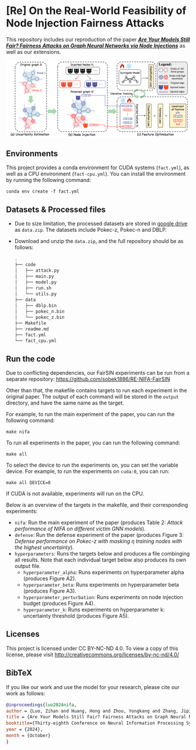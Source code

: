 # [Re] On the Real-World Feasibility of Node Injection Fairness Attacks

[//]: # (todo: add the link to our paper)

This repository includes our reproduction of the paper [***Are Your Models Still Fair? Fairness Attacks on Graph Neural Networks via Node Injections***](https://arxiv.org/abs/2406.03052) as well as our extensions.

<img src="https://github.com/CGCL-codes/NIFA/blob/main/framework.png" alt="Framework of NIFA">

## Environments

[//]: # (todo: change name from fact.yml)
This project provides a conda environment for CUDA systems (`fact.yml`), as well as a 
CPU environment (`fact-cpu.yml`).
You can install the environment by running the following command:

```
conda env create -f fact.yml
```

## Datasets & Processed files

[//]: # (todo: data in zenodo)
- Due to size limitation, the processed datasets are stored in  [google drive](https://drive.google.com/file/d/1WJYj8K3_H3GmJg-RZeRsJ8Z64gt3qCnq/view?usp=drive_link) as `data.zip`. The datasets include Pokec-z, Pokec-n and DBLP. 

- Download and unzip the `data.zip`, and the full repository should be as follows:

  ```
  .
  ├── code
  │   ├── attack.py
  │   ├── main.py
  │   ├── model.py
  │   ├── run.sh
  │   └── utils.py
  ├── data
  │   ├── dblp.bin
  │   ├── pokec_n.bin
  │   └── pokec_z.bin
  ├── Makefile
  ├── readme.md
  ├── fact.yml
  └── fact_cpu.yml
  ```

## Run the code
Due to conflicting dependencies, our FairSIN experiments can be run from a separate repository:
https://github.com/sobek1886/RE-NIFA-FairSIN

Other than that, the makefile contains targets to run each experiment in the original paper.
The output of each command will be stored in the `output` directory, and have the same name as the target.

For example, to run the main experiment of the paper, you can run the following command:

```
make nifa
```

To run all experiments in the paper, you can run the following command:

```
make all
```

To select the device to run the experiments on, you can set the variable device.
For example, to run the experiments on `cuda:0`, you can run:

```
make all DEVICE=0
```

If CUDA is not available, experiments will run on the CPU.

Below is an overview of the targets in the makefile, and their corresponding experiments:

- `nifa`: Run the main experiment of the paper (produces Table 2: _Attack performance of NIFA on different victim GNN models_).
- `defense`: Run the defense experiment of the paper (produces Figure 3: _Defense performance on Pokec-z with masking η training nodes with the highest uncertainty_).
- `hyperparameters`: Runs the targets below and produces a file combinging all results. Note that each individual target below also produces its own output file.
  - `hyperparameter_alpha`: Runs experiments on hyperparameter alpha (produces Figure A2).
  - `hyperparameter_beta`: Runs experiments on hyperparameter beta (produces Figure A3).
  - `hyperparameter_perturbation`: Runs experiments on node injection budget (produces Figure A4).
  - `hyperparameter_k`: Runs experiments on hyperparameter k: uncertainty threshold (produces Figure A5).

## Licenses

[//]: # (todo: get a license)

This project is licensed under CC BY-NC-ND 4.0. To view a copy of this license, please visit http://creativecommons.org/licenses/by-nc-nd/4.0/

## BibTeX

If you like our work and use the model for your research, please cite our work as follows:

[//]: # (todo: add our paper)

```bibtex
@inproceedings{luo2024nifa,
author = {Luo, Zihan and Huang, Hong and Zhou, Yongkang and Zhang, Jiping and Chen, Nuo and Jin, Hai},
title = {Are Your Models Still Fair? Fairness Attacks on Graph Neural Networks via Node Injections},
booktitle={Thirty-eighth Conference on Neural Information Processing Systems},
year = {2024},
month = {October}
}
``` 
